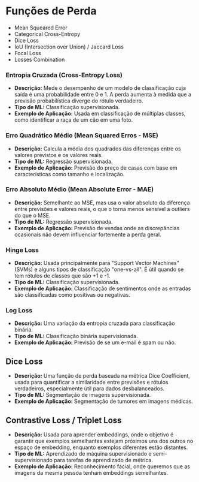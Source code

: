 # Funções de Perda


- Mean Squeared Error
- Categorical Cross-Entropy
- Dice Loss
- IoU (Intersection over Union) / Jaccard Loss
- Focal Loss
- Losses Combination


### Entropia Cruzada (Cross-Entropy Loss)

- **Descrição:** Mede o desempenho de um modelo de classificação cuja saída é uma probabilidade entre 0 e 1. A perda aumenta à medida que a previsão probabilística diverge do rótulo verdadeiro.
- **Tipo de ML:** Classificação supervisionada.
- **Exemplo de Aplicação:** Usada em classificação de múltiplas classes, como identificar a raça de um cão em uma foto.

### Erro Quadrático Médio (Mean Squared Erros - MSE)

- **Descrição:** Calcula a média dos quadrados das diferenças entre os valores previstos e os valores reais.
- **Tipo de ML:** Regressão supervisionada.
- **Exemplo de Aplicação:** Previsão do preço de casas com base em características como tamanho e localização.

### Erro Absoluto Médio (Mean Absolute Error - MAE)

- **Descrição:** Semelhante ao MSE, mas usa o valor absoluto da diferença entre previsões e valores reais, o que o torna menos sensível a outliers do que o MSE.
- **Tipo de ML:** Regressão supervisionada.
- **Exemplo de Aplicação:** Previsão de vendas onde as discrepâncias ocasionais não devem influenciar fortemente a perda geral.

### Hinge Loss

- **Descrição:** Usada principalmente para "Support Vector Machines" (SVMs) e alguns tipos de classificação "one-vs-all". É útil quando se tem rótulos de classes que são +1 e -1.
- **Tipo de ML:** Classificação supervisionada.
- **Exemplo de Aplicação:** Classificação de sentimentos onde as entradas são classificadas como positivas ou negativas.

### Log Loss

- **Descrição:** Uma variação da entropia cruzada para classificação binária.
- **Tipo de ML:** Classificação binária supervisionada.
- **Exemplo de Aplicação:** Previsão de se um e-mail é spam ou não.

## Dice Loss

- **Descrição:** Uma função de perda baseada na métrica Dice Coefficient, usada para quantificar a similaridade entre previsões e rótulos verdadeiros, especialmente útil para dados desbalanceados.
- **Tipo de ML:** Segmentação de imagens supervisionada.
- **Exemplo de Aplicação:** Segmentação de tumores em imagens médicas.

## Contrastive Loss / Triplet Loss

- **Descrição:** Usada para aprender embeddings, onde o objetivo é garantir que exemplos semelhantes estejam próximos uns dos outros no espaço de embedding, enquanto exemplos diferentes estão distantes.
- **Tipo de ML:** Aprendizado de máquina supervisionado e semi-supervisionado para tarefas de aprendizado de métrica.
- **Exemplo de Aplicação:** Reconhecimento facial, onde queremos que as imagens da mesma pessoa tenham embeddings semelhantes.